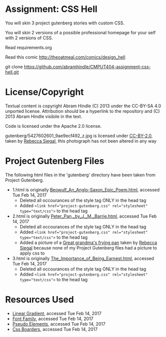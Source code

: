 Assignment: CSS Hell
====================

You will skin 3 project gutenberg stories with custom CSS.

You will skin 2 versions of a possible professional homepage for your
self with 2 versions of CSS.

Read requirements.org

Read this comic http://theoatmeal.com/comics/design_hell

git clone https://github.com/abramhindle/CMPUT404-assignment-css-hell.git

License/Copyright
=================

Textual content is copyright Abram Hindle (C) 2013 under the CC-BY-SA
4.0 unported license. Attribution should be a hyperlink to the
repository and (C) 2013 Abram Hindle visibile in the text.

Code is licensed under the Apache 2.0 license.

gutenberg/5427602601_9ae9ecf492_z.jpg is licensed under [CC-BY-2.0](https://creativecommons.org/licenses/by/2.0/), taken by [Rebecca Siegal](https://www.flickr.com/photos/grongar/), this photograph has not been altered in any way


Project Gutenberg Files
=======================
The following html files in the 'gutenberg' directory have been taken from Project Gutenberg.
- 1.html is originally [Beowulf_An_Anglo-Saxon_Epic_Poem.html](http://www.gutenberg.org/files/16328/16328-h/16328-h.htm), accessed Tue Feb 14, 2017
  - Deleted all occourances of the style tag ONLY in the head tag
  - Added `<link href="project-gutenberg.css" rel="stylesheet" type="text/css">` to the head tag
- 2.html is originally [Peter_Pan,_by_J._M._Barrie.html](http://www.gutenberg.org/files/844/844-h/844-h.htm), accessed Tue Feb 14, 2017
  - Deleted all occourances of the style tag ONLY in the head tag
  - Added `<link href="project-gutenberg.css" rel="stylesheet" type="text/css">` to the head tag
  - Added a picture of a [Great grandma's frying pan](https://www.flickr.com/photos/grongar/5427602601/in/photolist-9gBTac-oC9hPd-S5F3wr-iwq2v-eVuTXJ-S35L11-S35FyL-qqRQ5G-6cfgMr-S5F2Bk-q8xmgd-S5F2kZ-qRBeJp-4mxcWe-pchPdq-bCKhFW-ptN6Ag-8V9EpG-pPHpQ7-pchdd5-DZGF-66Paeg-prJgNm-7dnGhf-ptvafF-pagicS-ptKj7G-4VQJUM-F5h6Q-prLcE7-ptN1Tv-pchjfH-ptu48x-cQ5Zb3-35saAP-paj1mv-pPHpGm-ptuB9B-pchXoJ-8asYDq-pPFHcx-6nJrdz-cEV9m5-pcgxrh-5Pzhij-prJoTo-cr4a3A-6a8F6H-6nkvBc-q7bKgd) taken by [Rebecca Siegal](https://www.flickr.com/photos/grongar/) because none of my Project Gutenberg files had a picture to apply css to
- 3.html is originally [The_Importance_of_Being_Earnest.html](http://www.gutenberg.org/files/16/16-h/16-h.htm), accessed Tue Feb 14, 2017
  - Deleted all occourances of the style tag ONLY in the head tag
  - Added `<link href="project-gutenberg.css" rel="stylesheet" type="text/css">` to the head tag

Resources Used
==============
- [Linear Gradient](https://developer.mozilla.org/en-US/docs/Web/CSS/linear-gradient), accessed Tue Feb 14, 2017
- [Font Family](https://developer.mozilla.org/en-US/docs/Web/CSS/font-family), accessed Tue Feb 14, 2017
- [Pseudo Elements](https://developer.mozilla.org/en-US/docs/Web/CSS/Pseudo-elements), accessed Tue Feb 14, 2017
- [Css Boarders](https://developer.mozilla.org/en-US/docs/Web/CSS/border), accessed Tue Feb 14, 2017
